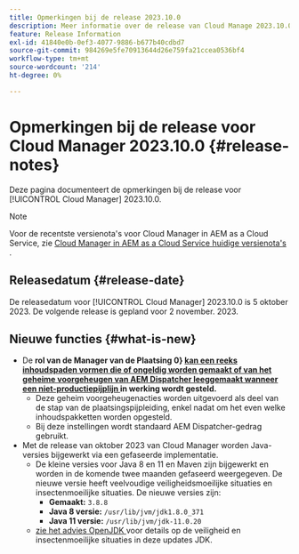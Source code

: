 ```yaml
---
title: Opmerkingen bij de release 2023.10.0
description: Meer informatie over de release van Cloud Manage 2023.10.0.
feature: Release Information
exl-id: 41840e0b-0ef3-4077-9886-b677b40cdbd7
source-git-commit: 984269e5fe70913644d26e759fa21ccea0536bf4
workflow-type: tm+mt
source-wordcount: '214'
ht-degree: 0%

---
```


# Opmerkingen bij de release voor Cloud Manager 2023.10.0 {#release-notes}

Deze pagina documenteert de opmerkingen bij de release voor [!UICONTROL Cloud Manager] 2023.10.0.

>[!NOTE]
>
>Voor de recentste versienota&#39;s voor Cloud Manager in AEM as a Cloud Service, zie [ Cloud Manager in AEM as a Cloud Service huidige versienota&#39;s ](https://experienceleague.adobe.com/en/docs/experience-manager-cloud-service/content/release-notes/cloud-manager/current).

## Releasedatum {#release-date}

De releasedatum voor [!UICONTROL Cloud Manager] 2023.10.0 is 5 oktober 2023. De volgende release is gepland voor 2 november. 2023.

## Nieuwe functies {#what-is-new}

* De **rol van de Manager van de Plaatsing 0&rbrace; [ kan een reeks inhoudspaden vormen die of ongeldig worden gemaakt of van het geheime voorgeheugen van AEM Dispatcher leeggemaakt wanneer een niet-productiepijplijn ](/help/using/non-production-pipelines.md) in werking wordt gesteld.**
   * Deze geheim voorgeheugenacties worden uitgevoerd als deel van de stap van de plaatsingspijpleiding, enkel nadat om het even welke inhoudspakketten worden opgesteld.
   * Bij deze instellingen wordt standaard AEM Dispatcher-gedrag gebruikt.
* Met de release van oktober 2023 van Cloud Manager worden Java-versies bijgewerkt via een gefaseerde implementatie.
   * De kleine versies voor Java 8 en 11 en Maven zijn bijgewerkt en worden in de komende twee maanden gefaseerd weergegeven. De nieuwe versie heeft veelvoudige veiligheidsmoeilijke situaties en insectenmoeilijke situaties. De nieuwe versies zijn:
      * **Gemaakt:** `3.8.8`
      * **Java 8 versie:** `/usr/lib/jvm/jdk1.8.0_371`
      * **Java 11 versie:** `/usr/lib/jvm/jdk-11.0.20`
   * [ zie het advies OpenJDK ](https://openjdk.org/groups/vulnerability/advisories/) voor details op de veiligheid en insectenmoeilijke situaties in deze updates JDK.
